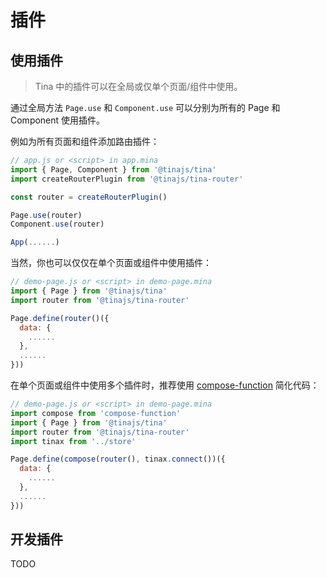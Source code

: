 # 插件

## 使用插件
> Tina 中的插件可以在全局或仅单个页面/组件中使用。

通过全局方法 ``Page.use`` 和 ``Component.use`` 可以分别为所有的 Page 和 Component 使用插件。

例如为所有页面和组件添加路由插件：

```javascript
// app.js or <script> in app.mina
import { Page, Component } from '@tinajs/tina'
import createRouterPlugin from '@tinajs/tina-router'

const router = createRouterPlugin()

Page.use(router)
Component.use(router)

App(......)
```

当然，你也可以仅仅在单个页面或组件中使用插件：

```javascript
// demo-page.js or <script> in demo-page.mina
import { Page } from '@tinajs/tina'
import router from '@tinajs/tina-router'

Page.define(router()({
  data: {
    ......
  },
  ......
}))
```

在单个页面或组件中使用多个插件时，推荐使用 [compose-function](https://www.npmjs.com/package/compose-function) 简化代码：

```javascript
// demo-page.js or <script> in demo-page.mina
import compose from 'compose-function'
import { Page } from '@tinajs/tina'
import router from '@tinajs/tina-router'
import tinax from '../store'

Page.define(compose(router(), tinax.connect())({
  data: {
    ......
  },
  ......
}))
```

## 开发插件
TODO
